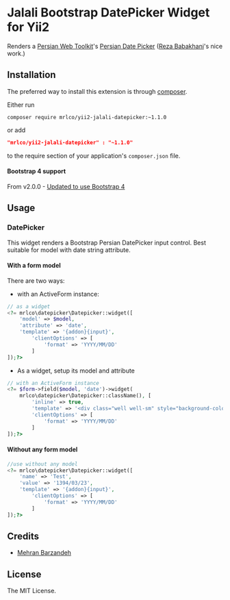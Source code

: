 Jalali Bootstrap DatePicker Widget for Yii2
====================================

Renders a [Persian Web Toolkit](http://babakhani.github.io/PersianWebToolkit)'s [Persian Date Picker](http://babakhani.github.io/PersianWebToolkit/doc/datepicker/) ([Reza Babakhani](https://github.com/babakhani)'s nice work.)


Installation
------------
The preferred way to install this extension is through [composer](http://getcomposer.org/download/).

Either run

```
composer require mrlco/yii2-jalali-datepicker:~1.1.0
```
or add

```json
"mrlco/yii2-jalali-datepicker" : "~1.1.0"
```

to the require section of your application's `composer.json` file.

#### Bootstrap 4 support
From v2.0.0 - [Updated to use Bootstrap 4](https://github.com/mrlco/yii2-jalali-datepicker/releases/tag/2.0.0)


Usage
-----

### DatePicker

This widget renders a Bootstrap Persian DatePicker input control. Best suitable for model with date string attribute.

#### With a form model

There are two ways:

* with an ActiveForm instance:

```php
// as a widget
<?= mrlco\datepicker\Datepicker::widget([
    'model' => $model,
    'attribute' => 'date',
    'template' => '{addon}{input}',
        'clientOptions' => [
            'format' => 'YYYY/MM/DD'
        ]
]);?>
```
* As a widget, setup its model and attribute
```php
// with an ActiveForm instance 
<?= $form->field($model, 'date')->widget(
    mrlco\datepicker\Datepicker::className(), [
        'inline' => true,
        'template' => '<div class="well well-sm" style="background-color: #fff; width:250px">{input}</div>',
        'clientOptions' => [
            'format' => 'YYYY/MM/DD'
        ]
]);?>
```
#### Without any form model
```php
//use without any model
<?= mrlco\datepicker\Datepicker::widget([
    'name' => 'Test',
    'value' => '1394/03/23',
    'template' => '{addon}{input}',
        'clientOptions' => [
            'format' => 'YYYY/MM/DD'
        ]
]);?>
```

Credits
-------

- [Mehran Barzandeh](https://github.com/mehrna)

License
-------

The MIT License.